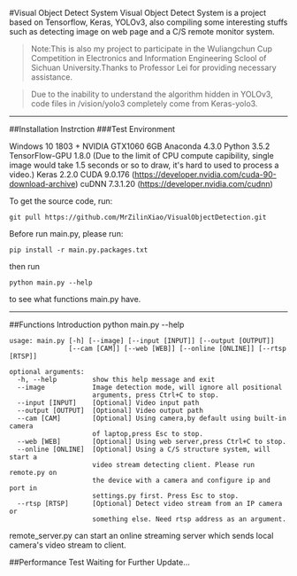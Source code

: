 #Visual Object Detect System
Visual Object Detect System is a project based on Tensorflow, Keras, YOLOv3, also compiling some interesting stuffs such as detecting image on web page and a C/S remote monitor system.
> Note:This is also my project to participate in the Wuliangchun Cup Competition in Electronics and Information Engineering Sclool of Sichuan University.Thanks to Professor Lei for providing necessary assistance.

> Due to the inability to understand the algorithm hidden in YOLOv3, code files in /vision/yolo3 completely come from Keras-yolo3.


--------
##Installation Instrction
###Test Environment
	
Windows 10 1803 + NVIDIA GTX1060 6GB
Anaconda 4.3.0
Python 3.5.2
TensorFlow-GPU 1.8.0 (Due to the limit of CPU compute capibility, single image would take 1.5 seconds or so to draw, it's hard to used to process a video.)
Keras 2.2.0
CUDA 9.0.176 (https://developer.nvidia.com/cuda-90-download-archive)
cuDNN 7.3.1.20 (https://developer.nvidia.com/cudnn)

To get the source code, run:
	
    git pull https://github.com/MrZilinXiao/VisualObjectDetection.git
    
Before run main.py, please run:

    pip install -r main.py.packages.txt

then run 

    python main.py --help

to see what functions main.py have.

--------
##Functions Introduction
    python main.py --help
    
    usage: main.py [-h] [--image] [--input [INPUT]] [--output [OUTPUT]]
                   [--cam [CAM]] [--web [WEB]] [--online [ONLINE]] [--rtsp [RTSP]]
    
    optional arguments:
      -h, --help         show this help message and exit
      --image            Image detection mode, will ignore all positional
                         arguments, press Ctrl+C to stop.
      --input [INPUT]    [Optional] Video input path
      --output [OUTPUT]  [Optional] Video output path
      --cam [CAM]        [Optional] Using camera,by default using built-in camera
                         of laptop,press Esc to stop.
      --web [WEB]        [Optional] Using web server,press Ctrl+C to stop.
      --online [ONLINE]  [Optional] Using a C/S structure system, will start a
                         video stream detecting client. Please run remote.py on
                         the device with a camera and configure ip and port in
                         settings.py first. Press Esc to stop.
      --rtsp [RTSP]      [Optional] Detect video stream from an IP camera or
                         something else. Need rtsp address as an argument.
            
remote_server.py can start an online streaming server which sends local camera's video stream to client.
                         
##Performance Test
Waiting for Further Update...
